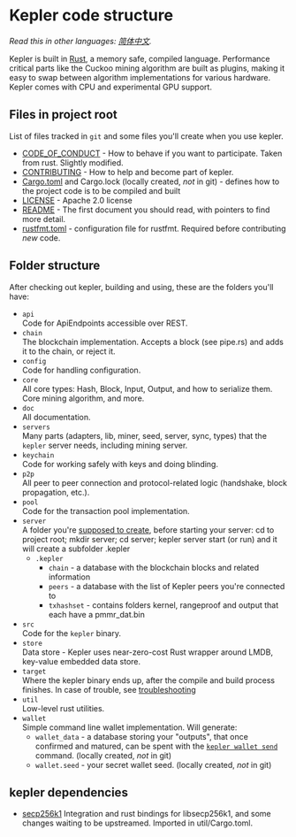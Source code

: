 # Kepler code structure

*Read this in other languages: [简体中文](code_structure_ZH-CN.md).*

Kepler is built in [Rust](https://www.rust-lang.org/), a memory safe, compiled language. Performance critical parts like the Cuckoo mining algorithm are built as plugins, making it easy to swap between algorithm implementations for various hardware. Kepler comes with CPU and experimental GPU support.

## Files in project root

List of files tracked in `git` and some files you'll create when you use kepler.

- [CODE_OF_CONDUCT](../CODE_OF_CONDUCT.md) - How to behave if you want to participate. Taken from rust. Slightly modified.
- [CONTRIBUTING](../CONTRIBUTING.md) - How to help and become part of kepler.
- [Cargo.toml](../Cargo.toml) and Cargo.lock (locally created, _not_ in git) - defines how to the project code is to be compiled and built
- [LICENSE](../LICENSE) - Apache 2.0 license
- [README](../README.md) - The first document you should read, with pointers to find more detail.
- [rustfmt.toml](../rustfmt.toml) - configuration file for rustfmt. Required before contributing _new_ code.

## Folder structure

After checking out kepler, building and using, these are the folders you'll have:

- `api`\
 Code for ApiEndpoints accessible over REST.
- `chain`\
 The blockchain implementation. Accepts a block (see pipe.rs) and adds it to the chain, or reject it.
- `config`\
 Code for handling configuration.
- `core`\
 All core types: Hash, Block, Input, Output, and how to serialize them. Core mining algorithm, and more.
- `doc`\
 All documentation.
- `servers`\
 Many parts (adapters, lib, miner, seed, server, sync, types) that the `kepler` server needs, including mining server.
- `keychain`\
 Code for working safely with keys and doing blinding.
- `p2p`\
 All peer to peer connection and protocol-related logic (handshake, block propagation, etc.).
- `pool`\
 Code for the transaction pool implementation.
- `server`\
 A folder you're [supposed to create](build.md#running-a-node), before starting your server: cd to project root; mkdir server; cd server; kepler server start (or run) and it will create a subfolder .kepler
  - `.kepler`
    - `chain` - a database with the blockchain blocks and related information
    - `peers` - a database with the list of Kepler peers you're connected to
    - `txhashset` - contains folders kernel, rangeproof and output that each have a pmmr_dat.bin
- `src`\
  Code for the `kepler` binary.
- `store`\
  Data store - Kepler uses near-zero-cost Rust wrapper around LMDB, key-value embedded data store.
- `target`\
  Where the kepler binary ends up, after the compile and build process finishes.
  In case of trouble, see [troubleshooting](https://github.com/keplernetwork/docs/wiki/Troubleshooting)
- `util`\
  Low-level rust utilities.
- `wallet`\
  Simple command line wallet implementation. Will generate:
  - `wallet_data` - a database storing your "outputs", that once confirmed and matured, can be spent with the [`kepler wallet send`](wallet/usage.md) command. (locally created, *not* in git)
  - `wallet.seed` - your secret wallet seed. (locally created, *not* in git)

## kepler dependencies

- [secp256k1](https://github.com/keplernetwork/rust-secp256k1-zkp)
  Integration and rust bindings for libsecp256k1, and some changes waiting to be upstreamed. Imported in util/Cargo.toml.

